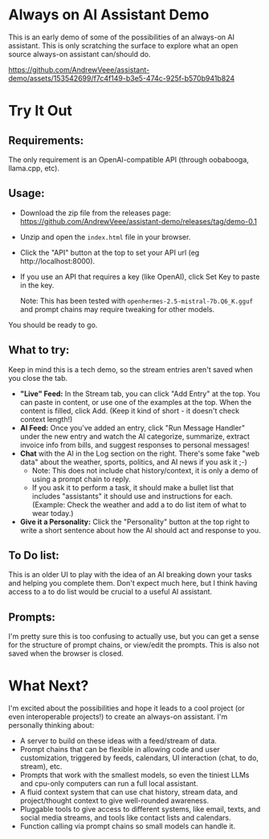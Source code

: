 # Always on AI Assistant Demo

This is an early demo of some of the possibilities of an always-on AI assistant. This is only
scratching the surface to explore what an open source always-on assistant can/should do.

https://github.com/AndrewVeee/assistant-demo/assets/153542699/f7c4f149-b3e5-474c-925f-b570b941b824

# Try It Out

## Requirements:

The only requirement is an OpenAI-compatible API (through oobabooga, llama.cpp, etc).

## Usage:

- Download the zip file from the releases page: https://github.com/AndrewVeee/assistant-demo/releases/tag/demo-0.1
- Unzip and open the `index.html` file in your browser.
- Click the "API" button at the top to set your API url (eg http://localhost:8000).
- If you use an API that requires a key (like OpenAI), click Set Key to paste in the key.
  
  Note: This has been tested with `openhermes-2.5-mistral-7b.Q6_K.gguf` and prompt chains may require tweaking for other models.

You should be ready to go.

## What to try:

Keep in mind this is a tech demo, so the stream entries aren't saved when you close the tab.

- **"Live" Feed:** In the Stream tab, you can click "Add Entry" at the top. You can paste in content, or use one of the examples at the top. When the content is filled, click Add. (Keep it kind of short - it doesn't check context length!)
- **AI Feed:** Once you've added an entry, click "Run Message Handler" under the new entry and watch the AI categorize, summarize, extract invoice info from bills, and suggest responses to personal messages!
- **Chat** with the AI in the Log section on the right. There's some fake "web data" about the weather, sports, politics, and AI news if you ask it ;-)
  - Note: This does not include chat history/context, it is only a demo of using a prompt chain to reply.
  - If you ask it to perform a task, it should make a bullet list that includes "assistants" it should use and instructions for each. (Example: Check the weather and add a to do list item of what to wear today.)
- **Give it a Personality:** Click the "Personality" button at the top right to write a short sentence about how the AI should act and response to you.

## To Do list:

This is an older UI to play with the idea of an AI breaking down your tasks and helping you complete them. Don't expect much here, but I think having access to a to do list would be crucial to a useful AI assistant.

## Prompts:

I'm pretty sure this is too confusing to actually use, but you can get a sense for the structure of prompt chains, or view/edit the prompts. This is also not saved when the browser is closed.

# What Next?

I'm excited about the possibilities and hope it leads to a cool project (or even interoperable projects!) to create an always-on assistant. I'm personally thinking about:

- A server to build on these ideas with a feed/stream of data.
- Prompt chains that can be flexible in allowing code and user customization, triggered by feeds, calendars, UI interaction (chat, to do, stream), etc.
- Prompts that work with the smallest models, so even the tiniest LLMs and cpu-only computers can run a full local assistant.
- A fluid context system that can use chat history, stream data, and project/thought context to give well-rounded awareness.
- Pluggable tools to give access to different systems, like email, texts, and social media streams, and tools like contact lists and calendars.
- Function calling via prompt chains so small models can handle it.
